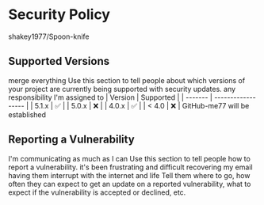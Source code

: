 # Security Policy
shakey1977/Spoon-knife
## Supported Versions
merge everything 
Use this section to tell people about which versions of your project are
currently being supported with security updates.
any responsibility I'm assigned to 
| Version | Supported          |
| ------- | ------------------ |
| 5.1.x   | :white_check_mark: |
| 5.0.x   | :x:                |
| 4.0.x   | :white_check_mark: |
| < 4.0   | :x:                |
GitHub-me77 will be established 
## Reporting a Vulnerability
I'm communicating as much as I can 
Use this section to tell people how to report a vulnerability.
it's been frustrating and difficult recovering my email having them interrupt with the internet and life 
Tell them where to go, how often they can expect to get an update on a
reported vulnerability, what to expect if the vulnerability is accepted or
declined, etc.
